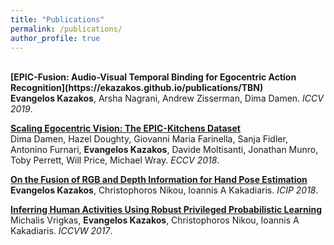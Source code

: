 ```yaml
---
title: "Publications"
permalink: /publications/
author_profile: true
---
```

<br>
<b>[EPIC-Fusion: Audio-Visual Temporal Binding for Egocentric Action Recognition](https://ekazakos.github.io/publications/TBN)</b> <br> 
<b>Evangelos Kazakos</b>, Arsha Nagrani, Andrew Zisserman, Dima Damen.
<i>ICCV 2019</i>.

<b>[Scaling Egocentric Vision: The EPIC-Kitchens Dataset](https://ekazakos.github.io/publications/EPIC2018)</b> <br> 
Dima Damen, Hazel Doughty, Giovanni Maria Farinella, Sanja Fidler, Antonino Furnari, <b>Evangelos Kazakos</b>, Davide Moltisanti, Jonathan Munro, Toby Perrett, Will Price, Michael Wray.
<i>ECCV 2018</i>.

<b>[On the Fusion of RGB and Depth Information for Hand Pose Estimation](https://ekazakos.github.io/publications/HANDFUSION)</b> <br> 
<b>Evangelos Kazakos</b>, Christophoros Nikou, Ioannis A Kakadiaris.
<i>ICIP 2018</i>.

<b>[Inferring Human Activities Using Robust Privileged Probabilistic Learning](https://ekazakos.github.io/publications/ACTIONCRF)</b> <br> 
Michalis Vrigkas, <b>Evangelos Kazakos</b>, Christophoros Nikou, Ioannis A Kakadiaris.
<i>ICCVW 2017</i>.
